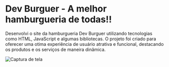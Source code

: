 # Dev Burguer - A melhor hamburgueria de todas!!

Desenvolvi o site da hamburgueria Dev Burguer utilizando tecnologias como HTML, JavaScript e algumas bibliotecas. O projeto foi criado para oferecer uma 
otima experiência de usuário atrativa e funcional, destacando os produtos e os serviços de maneira dinâmica.

![Captura de tela](https://i.pinimg.com/736x/0f/3f/ab/0f3fabbdbd66f3ce25f69d88fed5961b.jpg)

